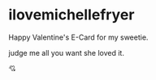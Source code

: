 # ilovemichellefryer

Happy Valentine's E-Card for my sweetie.

judge me all you want she loved it.

💘
